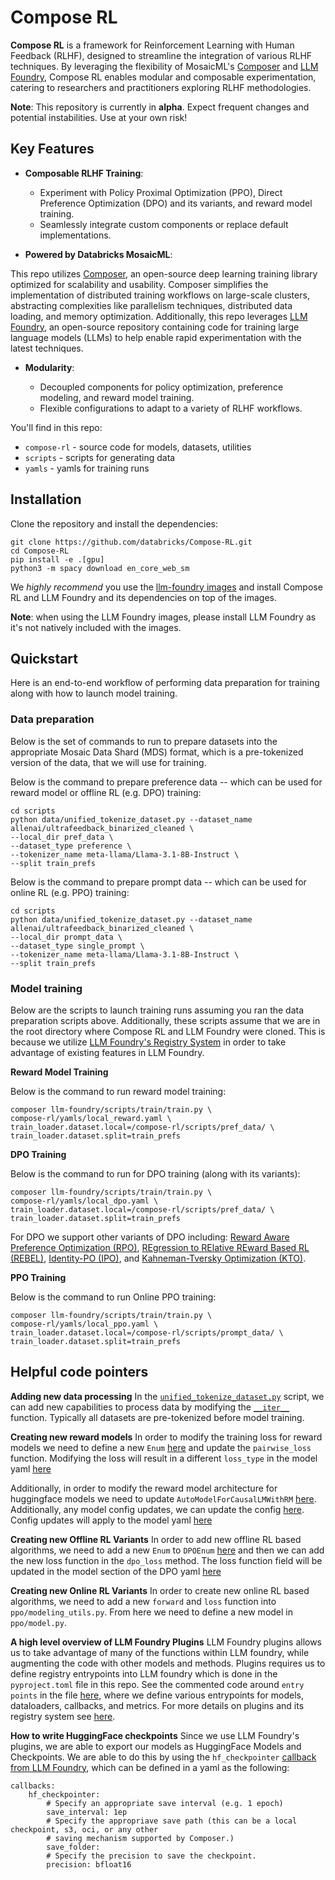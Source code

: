# Compose RL

**Compose RL** is a framework for Reinforcement Learning with Human Feedback (RLHF), designed to streamline the integration of various RLHF techniques. By leveraging the flexibility of MosaicML's [Composer](https://github.com/mosaicml/composer) and [LLM Foundry](https://github.com/mosaicml/llm-foundry/tree/main), Compose RL enables modular and composable experimentation, catering to researchers and practitioners exploring RLHF methodologies.

**Note**: This repository is currently in **alpha**. Expect frequent changes and potential instabilities. Use at your own risk!

## Key Features

- **Composable RLHF Training**:
  - Experiment with Policy Proximal Optimization (PPO), Direct Preference Optimization (DPO) and its variants, and reward model training.
  - Seamlessly integrate custom components or replace default implementations.

- **Powered by Databricks MosaicML**:

This repo utilizes [Composer](https://github.com/mosaicml/composer), an open-source deep learning training library optimized for scalability and usability. Composer simplifies the implementation of distributed training workflows on large-scale clusters, abstracting complexities like parallelism techniques, distributed data loading, and memory optimization. Additionally, this repo leverages [LLM Foundry](https://github.com/mosaicml/llm-foundry/tree/main), an open-source repository containing code for training large language models (LLMs) to help enable rapid experimentation with the latest techniques.

- **Modularity**:

  - Decoupled components for policy optimization, preference modeling, and reward model training.
  - Flexible configurations to adapt to a variety of RLHF workflows.

You'll find in this repo:
* `compose-rl` - source code for models, datasets, utilities
* `scripts` - scripts for generating data
* `yamls` - yamls for training runs

## Installation

Clone the repository and install the dependencies:

```
git clone https://github.com/databricks/Compose-RL.git
cd Compose-RL
pip install -e .[gpu]
python3 -m spacy download en_core_web_sm
```

We *highly recommend* you use the [llm-foundry images](https://github.com/mosaicml/llm-foundry/?tab=readme-ov-file#mosaicml-docker-images) and install Compose RL and LLM Foundry and its dependencies on top of the images.

**Note**: when using the LLM Foundry images, please install LLM Foundry as it's not natively included with the images.


## Quickstart
Here is an end-to-end workflow of performing data preparation for training along with how to launch model training.

### Data preparation

Below is the set of commands to run to prepare datasets into the appropriate Mosaic Data Shard (MDS) format, which is a pre-tokenized version of the data, that we will use for training.

Below is the command to prepare preference data -- which can be used for reward model or offline RL (e.g. DPO) training:

```
cd scripts
python data/unified_tokenize_dataset.py --dataset_name allenai/ultrafeedback_binarized_cleaned \
--local_dir pref_data \
--dataset_type preference \
--tokenizer_name meta-llama/Llama-3.1-8B-Instruct \
--split train_prefs
```

Below is the command to prepare prompt data -- which can be used for online RL (e.g. PPO) training:

```
cd scripts
python data/unified_tokenize_dataset.py --dataset_name allenai/ultrafeedback_binarized_cleaned \
--local_dir prompt_data \
--dataset_type single_prompt \
--tokenizer_name meta-llama/Llama-3.1-8B-Instruct \
--split train_prefs
```

### Model training

Below are the scripts to launch training runs assuming you ran the data preparation scripts above. Additionally, these scripts assume that we are in the root directory where Compose RL and LLM Foundry were cloned. This is because we utilize [LLM Foundry's Registry System](https://github.com/mosaicml/llm-foundry/?tab=readme-ov-file#registry) in order to take advantage of existing features in LLM Foundry.

**Reward Model Training**

Below is the command to run reward model training:

```
composer llm-foundry/scripts/train/train.py \
compose-rl/yamls/local_reward.yaml \
train_loader.dataset.local=/compose-rl/scripts/pref_data/ \
train_loader.dataset.split=train_prefs
```

**DPO Training**

Below is the command to run for DPO training (along with its variants):

```
composer llm-foundry/scripts/train/train.py \
compose-rl/yamls/local_dpo.yaml \
train_loader.dataset.local=/compose-rl/scripts/pref_data/ \
train_loader.dataset.split=train_prefs
```

For DPO we support other variants of DPO including: [Reward Aware Preference Optimization (RPO)](https://arxiv.org/pdf/2406.11704v1), [REgression to RElative REward Based RL (REBEL)](https://arxiv.org/pdf/2404.16767), [Identity-PO (IPO)](https://arxiv.org/abs/2310.12036), and [Kahneman-Tversky Optimization (KTO)](https://arxiv.org/abs/2402.01306).

**PPO Training**

Below is the command to run Online PPO training:

```
composer llm-foundry/scripts/train/train.py \
compose-rl/yamls/local_ppo.yaml \
train_loader.dataset.local=/compose-rl/scripts/prompt_data/ \
train_loader.dataset.split=train_prefs
```

## Helpful code pointers

**Adding new data processing**
In the [`unified_tokenize_dataset.py`](https://github.com/databricks-mosaic/RLHF/blob/9f8fe135ff4c334efce95197b606f7ff0f5a3eb6/scripts/data/unified_tokenize_dataset.py) script, we can add new capabilities to process data by modifying the [`__iter__`](hhttps://github.com/databricks-mosaic/RLHF/blob/9f8fe135ff4c334efce95197b606f7ff0f5a3eb6/scripts/data/unified_tokenize_dataset.py#L51) function. Typically all datasets are pre-tokenized before model training.

**Creating new reward models**
In order to modify the training loss for reward models we need to define a new `Enum` [here](https://github.com/databricks-mosaic/RLHF/blob/9f8fe135ff4c334efce95197b606f7ff0f5a3eb6/compose_rl/reward_learning/model_methods.py#L30) and update the `pairwise_loss` function. Modifying the loss will result in a different `loss_type` in the model yaml [here](https://github.com/databricks-mosaic/RLHF/blob/9f8fe135ff4c334efce95197b606f7ff0f5a3eb6/yamls/pairwise_reward_model.yaml#L27)

Additionally, in order to modify the reward model architecture for huggingface models we need to update `AutoModelForCausalLMWithRM` [here](https://github.com/databricks-mosaic/RLHF/blob/9f8fe135ff4c334efce95197b606f7ff0f5a3eb6/compose_rl/reward_learning/hf_utils.py#L124). Additionally, any model config updates, we can update the config [here](https://github.com/databricks-mosaic/RLHF/blob/9f8fe135ff4c334efce95197b606f7ff0f5a3eb6/compose_rl/reward_learning/hf_utils.py#L89). Config updates will apply to the model yaml [here](https://github.com/databricks-mosaic/RLHF/blob/9f8fe135ff4c334efce95197b606f7ff0f5a3eb6/yamls/pairwise_reward_model.yaml#L23)

**Creating new Offline RL Variants**
In order to add new offline RL based algorithms, we need to add a new `Enum` to `DPOEnum` [here](https://github.com/databricks-mosaic/RLHF/blob/9f8fe135ff4c334efce95197b606f7ff0f5a3eb6/compose_rl/dpo/model_methods.py#L29) and then we can add the new loss function in the `dpo_loss` method. The loss function field will be updated in the model section of the DPO yaml [here](https://github.com/databricks-mosaic/RLHF/blob/9f8fe135ff4c334efce95197b606f7ff0f5a3eb6/yamls/dpo.yaml#L18)

**Creating new Online RL Variants**
In order to create new online RL based algorithms, we need to add a new `forward` and `loss` function into `ppo/modeling_utils.py`. From here we need to define a new model in `ppo/model.py`.


**A high level overview of LLM Foundry Plugins**
LLM Foundry plugins allows us to take advantage of many of the functions within LLM foundry, while augmenting the code with other models and methods. Plugins requires us to define registry entrypoints into LLM foundry which is done in the `pyproject.toml` file in this repo. See the commented code around `entry points` in the file [here](https://github.com/databricks-mosaic/RLHF/blob/9f8fe135ff4c334efce95197b606f7ff0f5a3eb6/pyproject.toml#L35), where we define various entrypoints for models, dataloaders, callbacks, and metrics. For more details on plugins and its registry system see [here](https://github.com/mosaicml/llm-foundry/?tab=readme-ov-file#registry).

**How to write HuggingFace checkpoints**
Since we use LLM Foundry's plugins, we are able to export our models as HuggingFace Models and Checkpoints. We are able to do this by using the `hf_checkpointer` [callback from LLM Foundry](https://github.com/mosaicml/llm-foundry/blob/a27c720058bcdf08bfbd51a1e76b17097012fe26/llmfoundry/callbacks/hf_checkpointer.py#L245), which can be defined in a yaml as the following:
```
callbacks:
    hf_checkpointer:
	    # Specify an appropriate save interval (e.g. 1 epoch)
        save_interval: 1ep
        # Specify the appropriave save path (this can be a local checkpoint, s3, oci, or any other
        # saving mechanism supported by Composer.)
        save_folder:
        # Specify the precision to save the checkpoint.
        precision: bfloat16
```
